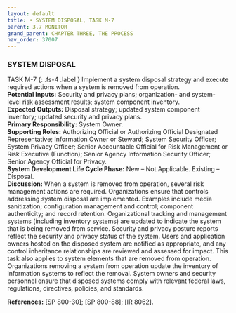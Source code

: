 ```yaml
---
layout: default
title: • SYSTEM DISPOSAL, TASK M-7 
parent: 3.7 MONITOR 
grand_parent: CHAPTER THREE, THE PROCESS
nav_order: 37007
---
```


### SYSTEM DISPOSAL 
TASK M-7
{: .fs-4 .label }
Implement a system disposal strategy and execute required actions when a system is removed from operation.  
**Potential Inputs:** Security and privacy plans; organization- and system-level risk assessment results; system component inventory.  
**Expected Outputs:** Disposal strategy; updated system component inventory; updated security and privacy plans.  
**Primary Responsibility:** System Owner.  
**Supporting Roles:** Authorizing Official or Authorizing Official Designated Representative; Information Owner or Steward; System Security Officer; System Privacy Officer; Senior Accountable Official for Risk Management or Risk Executive (Function); Senior Agency Information Security Officer; Senior Agency Official for Privacy.  
**System Development Life Cycle Phase:** New – Not Applicable. Existing – Disposal.  
**Discussion:** When a system is removed from operation, several risk management actions are required. Organizations ensure that controls addressing system disposal are implemented. Examples include media sanitization; configuration management and control; component authenticity; and record retention. Organizational tracking and management systems (including inventory systems) are updated to indicate the system that is being removed from service. Security and privacy posture reports reflect the security and privacy status of the system. Users and application owners hosted on the disposed system are notified as appropriate, and any control inheritance relationships are reviewed and assessed for impact. This task also applies to system elements that are removed from operation. Organizations removing a system from operation update the inventory of information systems to reflect the removal. System owners and security personnel ensure that disposed systems comply with relevant federal laws, regulations, directives, policies, and standards.  

**References:** [SP 800-30]; [SP 800-88]; [IR 8062]. 

